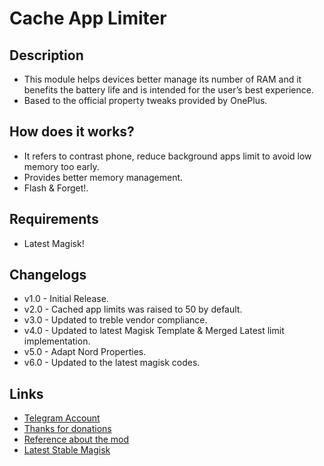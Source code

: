 # Cache App Limiter
## Description
- This module helps devices better manage its number of RAM and it benefits the battery life and is intended for the user’s best experience.
- Based to the official property tweaks provided by OnePlus.

## How does it works?
- It refers to contrast phone, reduce background apps limit to avoid low memory too early.
- Provides better memory management.
- Flash & Forget!.

## Requirements
- Latest Magisk!

## Changelogs
- v1.0 - Initial Release.
- v2.0 - Cached app limits was raised to 50 by default.
- v3.0 - Updated to treble vendor compliance.
- v4.0 - Updated to latest Magisk Template & Merged Latest limit implementation.
- v5.0 - Adapt Nord Properties.
- v6.0 - Updated to the latest magisk codes.

## Links
- <a href="https://t.me/EmperorEye1993">Telegram Account</a>
- <a href="https://www.paypal.com/paypalme/EmperorEye1993">Thanks for donations</a>
- <a href="https://www.gsmarena.com/tweak_helps_oneplus_3_better_manage_its_6gb_of_ram-blog-18891.php">Reference about the mod</a>
- <a href="https://forum.xda-developers.com/apps/magisk/official-magisk-v7-universal-systemless-t3473445">Latest Stable Magisk</a>
